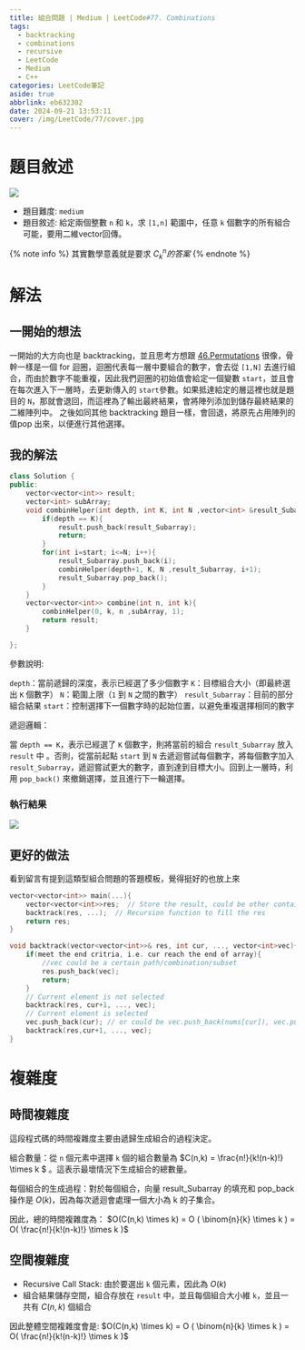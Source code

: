 ```yaml
---
title: 組合問題 | Medium | LeetCode#77. Combinations
tags:
  - backtracking
  - combinations
  - recursive
  - LeetCode
  - Medium
  - C++
categories: LeetCode筆記
aside: true
abbrlink: eb632302
date: 2024-09-21 13:53:11
cover: /img/LeetCode/77/cover.jpg
---
```


# 題目敘述

![](/img/LeetCode/77/question.png)

- 題目難度: `medium`
- 題目敘述: 給定兩個整數 `n` 和 `k`，求 `[1,n]` 範圍中，任意 `k` 個數字的所有組合可能，要用二維vector回傳。

{% note info %}
其實數學意義就是要求 $C^{n}_{k} 的答案$
{% endnote %}


# 解法

## 一開始的想法

一開始的大方向也是 backtracking，並且思考方想跟 [46.Permutations](https://leozzmc.github.io/posts/713e66af.html) 很像，骨幹一樣是一個 for 迴圈，迴圈代表每一層中要組合的數字，會去從 `[1,N]` 去進行組合，而由於數字不能重複，因此我們迴圈的初始值會給定一個變數 `start`，並且會在每次進入下一層時，去更新傳入的 `start`參數。如果抵達給定的層這裡也就是題目的 `N`，那就會退回，而這裡為了輸出最終結果，會將陣列添加到儲存最終結果的二維陣列中。 之後如同其他 backtracking 題目一樣，會回退，將原先占用陣列的值pop 出來，以便進行其他選擇。

## 我的解法

```cpp
class Solution {
public:
    vector<vector<int>> result;
    vector<int> subArray;
    void combinHelper(int depth, int K, int N ,vector<int> &result_Subarray, int start){
        if(depth == K){
            result.push_back(result_Subarray);
            return;
        }
        for(int i=start; i<=N; i++){
            result_Subarray.push_back(i);
            combinHelper(depth+1, K, N ,result_Subarray, i+1);
            result_Subarray.pop_back();
        }      
    }
    vector<vector<int>> combine(int n, int k){
        combinHelper(0, k, n ,subArray, 1);
        return result;
    }

};
```

參數說明:

`depth`：當前遞歸的深度，表示已經選了多少個數字
`K`：目標組合大小（即最終選出 `K` 個數字）
`N`：範圍上限（`1` 到 `N` 之間的數字）
`result_Subarray`：目前的部分組合結果
`start`：控制選擇下一個數字時的起始位置，以避免重複選擇相同的數字

遞迴邏輯：

當 `depth == K`，表示已經選了 `K` 個數字，則將當前的組合 `result_Subarray` 放入 `result` 中 。否則，從當前起點 `start` 到 `N` 去遞迴嘗試每個數字，將每個數字加入 `result_Subarray`，遞迴嘗試更大的數字，直到達到目標大小。回到上一層時，利用 `pop_back()` 來撤銷選擇，並且進行下一輪選擇。


### 執行結果

![](/img/LeetCode/77/result.png)

## 更好的做法

看到留言有提到這類型組合問題的答題模板，覺得挺好的也放上來

```cpp
vector<vector<int>> main(...){
    vector<vector<int>>res;  // Store the result, could be other container
    backtrack(res, ...);  // Recursion function to fill the res
    return res;
}

void backtrack(vector<vector<int>>& res, int cur, ..., vector<int>vec){
    if(meet the end critria, i.e. cur reach the end of array){  
        //vec could be a certain path/combination/subset
        res.push_back(vec);
        return;
    }
    // Current element is not selected
    backtrack(res, cur+1, ..., vec);
    // Current element is selected
    vec.push_back(cur); // or could be vec.push_back(nums[cur]), vec.push_back(graph[cur]);
    backtrack(res,cur+1, ..., vec);
}
```

# 複雜度

## 時間複雜度

這段程式碼的時間複雜度主要由遞歸生成組合的過程決定。

組合數量：從 `n` 個元素中選擇 `k` 個的組合數量為 $C(n,k) = \frac{n!}{k!(n-k)!} \times k $ 。這表示最壞情況下生成組合的總數量。

每個組合的生成過程：對於每個組合，向量 result_Subarray 的填充和 pop_back 操作是 $O(k)$，因為每次遞迴會處理一個大小為 k 的子集合。

因此，總的時間複雜度為： $O(C(n,k) \times k) = O ( \binom{n}{k} \times k ) = O( \frac{n!}{k!(n-k)!} \times k )$


## 空間複雜度

- Recursive Call Stack: 由於要選出 `k` 個元素，因此為 $O(k)$
- 組合結果儲存空間，組合存放在 `result` 中，並且每個組合大小維 `k`，並且一共有  $C(n,k)$ 個組合

因此整體空間複雜度會是:  $O(C(n,k) \times k) = O ( \binom{n}{k} \times k ) = O( \frac{n!}{k!(n-k)!} \times k )$